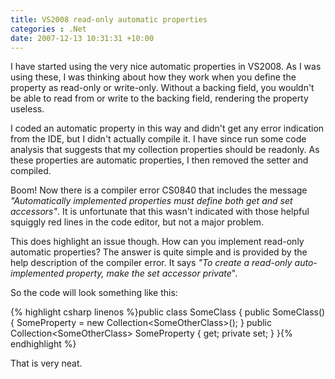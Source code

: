 ```yaml
---
title: VS2008 read-only automatic properties
categories : .Net
date: 2007-12-13 10:31:31 +10:00
---
```


I have started using the very nice automatic properties in VS2008. As I was using these, I was thinking about how they work when you define the property as read-only or write-only. Without a backing field, you wouldn't be able to read from or write to the backing field, rendering the property useless.

I coded an automatic property in this way and didn't get any error indication from the IDE, but I didn't actually compile it. I have since run some code analysis that suggests that my collection properties should be readonly. As these properties are automatic properties, I then removed the setter and compiled.

Boom! Now there is a compiler error CS0840 that includes the message _&quot;Automatically implemented properties must define both get and set accessors&quot;_. It is unfortunate that this wasn't indicated with those helpful squiggly red lines in the code editor, but not a major problem.

This does highlight an issue though. How can you implement read-only automatic properties? The answer is quite simple and is provided by the help description of the compiler error. It says _&quot;To create a read-only auto-implemented property, make the set accessor private_&quot;.

So the code will look something like this:

{% highlight csharp linenos %}public class SomeClass { public SomeClass() { SomeProperty = new Collection<SomeOtherClass&gt;(); } public Collection<SomeOtherClass&gt; SomeProperty { get; private set; } }{% endhighlight %}

That is very neat.


